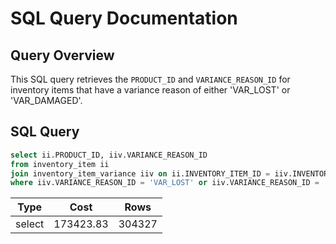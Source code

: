 # SQL Query Documentation

## Query Overview
This SQL query retrieves the `PRODUCT_ID` and `VARIANCE_REASON_ID` for inventory items that have a variance reason of either 'VAR_LOST' or 'VAR_DAMAGED'.

## SQL Query

```sql
select ii.PRODUCT_ID, iiv.VARIANCE_REASON_ID
from inventory_item ii
join inventory_item_variance iiv on ii.INVENTORY_ITEM_ID = iiv.INVENTORY_ITEM_ID
where iiv.VARIANCE_REASON_ID = 'VAR_LOST' or iiv.VARIANCE_REASON_ID = 'VAR_DAMAGED';
```

| Type   | Cost     | Rows   |
|--------|----------|--------|
| select |173423.83 | 304327 |
